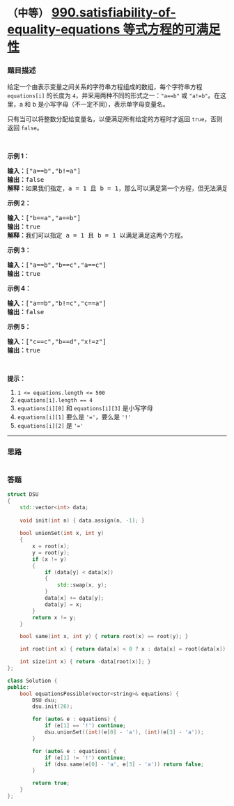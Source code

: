 # `（中等）` [990.satisfiability-of-equality-equations 等式方程的可满足性](https://leetcode-cn.com/problems/satisfiability-of-equality-equations/)

### 题目描述
<p>给定一个由表示变量之间关系的字符串方程组成的数组，每个字符串方程 <code>equations[i]</code> 的长度为 <code>4</code>，并采用两种不同的形式之一：<code>"a==b"</code> 或&nbsp;<code>"a!=b"</code>。在这里，a 和 b 是小写字母（不一定不同），表示单字母变量名。</p>

<p>只有当可以将整数分配给变量名，以便满足所有给定的方程时才返回&nbsp;<code>true</code>，否则返回 <code>false</code>。&nbsp;</p>

<p>&nbsp;</p>

<ol>
</ol>

<p><strong>示例 1：</strong></p>

<pre><strong>输入：</strong>["a==b","b!=a"]
<strong>输出：</strong>false
<strong>解释：</strong>如果我们指定，a = 1 且 b = 1，那么可以满足第一个方程，但无法满足第二个方程。没有办法分配变量同时满足这两个方程。
</pre>

<p><strong>示例 2：</strong></p>

<pre><strong>输入：</strong>["b==a","a==b"]
<strong>输出：</strong>true
<strong>解释：</strong>我们可以指定 a = 1 且 b = 1 以满足满足这两个方程。
</pre>

<p><strong>示例 3：</strong></p>

<pre><strong>输入：</strong>["a==b","b==c","a==c"]
<strong>输出：</strong>true
</pre>

<p><strong>示例 4：</strong></p>

<pre><strong>输入：</strong>["a==b","b!=c","c==a"]
<strong>输出：</strong>false
</pre>

<p><strong>示例 5：</strong></p>

<pre><strong>输入：</strong>["c==c","b==d","x!=z"]
<strong>输出：</strong>true
</pre>

<p>&nbsp;</p>

<p><strong>提示：</strong></p>

<ol>
	<li><code>1 <= equations.length <= 500</code></li>
	<li><code>equations[i].length == 4</code></li>
	<li><code>equations[i][0]</code> 和&nbsp;<code>equations[i][3]</code>&nbsp;是小写字母</li>
	<li><code>equations[i][1]</code> 要么是&nbsp;<code>'='</code>，要么是&nbsp;<code>'!'</code></li>
	<li><code>equations[i][2]</code>&nbsp;是&nbsp;<code>'='</code></li>
</ol>


---
### 思路
```
```



### 答题
``` C++
struct DSU
{
    std::vector<int> data;
    
    void init(int n) { data.assign(n, -1); }
    
    bool unionSet(int x, int y)
    {
        x = root(x);
        y = root(y);
        if (x != y)
        {
            if (data[y] < data[x])
            {
                std::swap(x, y);
            }
            data[x] += data[y];
            data[y] = x;
        }
        return x != y;
    }

    bool same(int x, int y) { return root(x) == root(y); }

    int root(int x) { return data[x] < 0 ? x : data[x] = root(data[x]); }

    int size(int x) { return -data[root(x)]; }
};

class Solution {
public:
    bool equationsPossible(vector<string>& equations) {
        DSU dsu;
        dsu.init(26);

        for (auto& e : equations) {
            if (e[1] == '!') continue;
            dsu.unionSet((int)(e[0] - 'a'), (int)(e[3] - 'a'));
        }

        for (auto& e : equations) {
            if (e[1] != '!') continue;
            if (dsu.same(e[0] - 'a', e[3] - 'a')) return false;
        }

        return true;
    }
};
```




